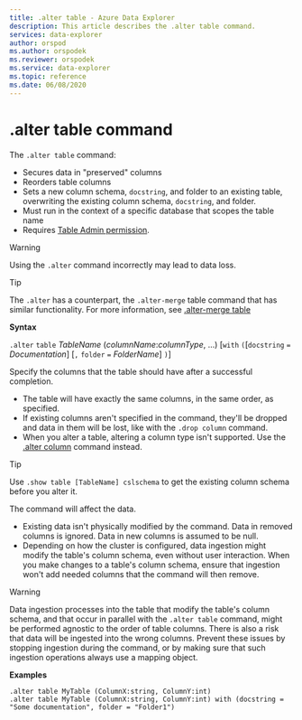 ```yaml
---
title: .alter table - Azure Data Explorer
description: This article describes the .alter table command.
services: data-explorer
author: orspod
ms.author: orspodek
ms.reviewer: orspodek
ms.service: data-explorer
ms.topic: reference
ms.date: 06/08/2020
---
```

# .alter table command

The `.alter table` command:
* Secures data in "preserved" columns
* Reorders table columns
* Sets a new column schema, `docstring`, and folder to an existing table, overwriting the existing column schema, `docstring`, and folder.
* Must run in the context of a specific database that scopes the table name
* Requires [Table Admin permission](../management/access-control/role-based-authorization.md).

> [!WARNING]
> Using the `.alter` command incorrectly may lead to data loss.

> [!TIP]
> The `.alter` has a counterpart, the `.alter-merge` table command that has similar functionality. For more information, see [.alter-merge table](../management/alter-merge-table-command.md)

**Syntax**

`.alter` `table` *TableName* (*columnName*:*columnType*, ...)  [`with` `(`[`docstring` `=` *Documentation*] [`,` `folder` `=` *FolderName*] `)`]

Specify the columns that the table should have after a successful completion.

 * The table will have exactly the same columns, in the same order, as specified.
 * If existing columns aren't specified in the command, they'll be dropped and data in them will be lost, like with the `.drop column` command.
 * When you alter a table, altering a column type isn't supported. Use the [.alter column](alter-column.md) command instead.

> [!TIP]
> Use `.show table [TableName] cslschema` to get the existing column schema before you alter it.

The command will affect the data.

* Existing data isn't physically modified by the command. Data in removed columns is ignored. Data in new columns is assumed to be null.
* Depending on how the cluster is configured, data ingestion might modify the table's column schema, even without user interaction.
When you make changes to a table's column schema, ensure that ingestion won't add needed columns that the command will then remove.

> [!WARNING]
> Data ingestion processes into the table that modify the table's column schema, and that occur in parallel with the `.alter table` command, might be performed agnostic to the order of table columns. There is also a risk that data will be ingested into the wrong columns. Prevent these issues by stopping ingestion during the command, or by making sure that such ingestion operations always use a mapping object.

**Examples**

```kusto
.alter table MyTable (ColumnX:string, ColumnY:int) 
.alter table MyTable (ColumnX:string, ColumnY:int) with (docstring = "Some documentation", folder = "Folder1")
```
